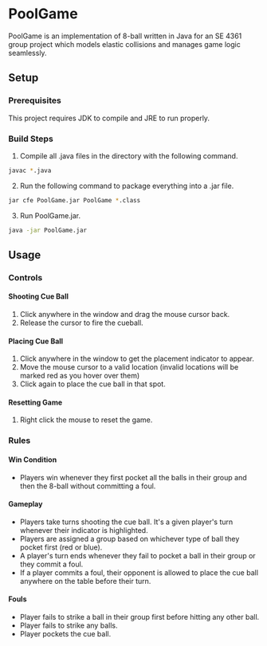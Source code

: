 # PoolGame
PoolGame is an implementation of 8-ball written in Java for an SE 4361 group project which models elastic collisions and manages game logic seamlessly.

## Setup
### Prerequisites
This project requires JDK to compile and JRE to run properly.

### Build Steps
1. Compile all .java files in the directory with the following command.
```bash
javac *.java
```
2. Run the following command to package everything into a .jar file.
```bash
jar cfe PoolGame.jar PoolGame *.class
```
3. Run PoolGame.jar.
```bash
java -jar PoolGame.jar
```

## Usage
### Controls
#### Shooting Cue Ball
1. Click anywhere in the window and drag the mouse cursor back. 
2. Release the cursor to fire the cueball.

#### Placing Cue Ball
1. Click anywhere in the window to get the placement indicator to appear. 
2. Move the mouse cursor to a valid location (invalid locations will be marked red as you hover over them)
3. Click again to place the cue ball in that spot.

#### Resetting Game
1. Right click the mouse to reset the game.

### Rules
#### Win Condition
* Players win whenever they first pocket all the balls in their group and then the 8-ball without committing a foul.

#### Gameplay
* Players take turns shooting the cue ball. It's a given player's turn whenever their indicator is highlighted.
* Players are assigned a group based on whichever type of ball they pocket first (red or blue).
* A player's turn ends whenever they fail to pocket a ball in their group or they commit a foul.
* If a player commits a foul, their opponent is allowed to place the cue ball anywhere on the table before their turn.

#### Fouls
* Player fails to strike a ball in their group first before hitting any other ball.
* Player fails to strike any balls.
* Player pockets the cue ball.